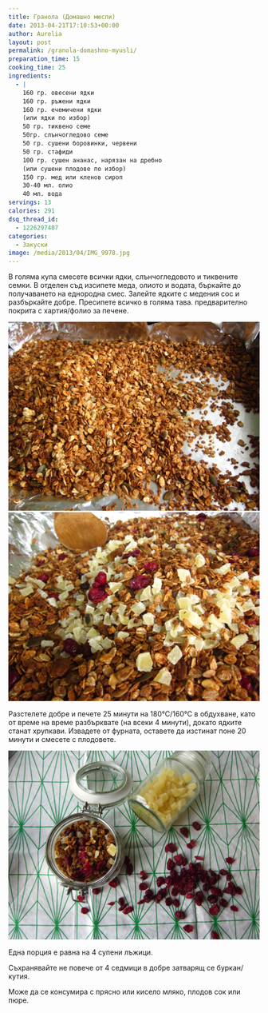 ```yaml
---
title: Гранола (Домашно мюсли)
date: 2013-04-21T17:10:53+00:00
author: Aurelia
layout: post
permalink: /granola-domashno-myusli/
preparation_time: 15
cooking_time: 25
ingredients:
  - |
    160 гр. овесени ядки
    160 гр. ръжени ядки
    160 гр. ечемичени ядки
    (или ядки по избор)
    50 гр. тиквено семе
    50гр. слънчогледово семе
    50 гр. сушени боровинки, червени
    50 гр. стафиди
    100 гр. сушен ананас, нарязан на дребно
    (или сушени плодове по избор)
    150 гр. мед или кленов сироп
    30-40 мл. олио
    40 мл. вода
servings: 13
calories: 291
dsq_thread_id:
  - 1226297407
categories:
  - Закуски
image: /media/2013/04/IMG_9978.jpg
---
```

В голяма купа смесете всички ядки, слънчогледовото и тиквените семки. В отделен съд изсипете меда, олиото и водата, бъркайте до получаването на еднородна смес. Залейте ядките с медения сос и разбъркайте добре. Пресипете всичко в голяма тава. предварително покрита с хартия/фолио за печене.
  
<img src="/media/2013/04/IMG_9946.jpg" class="alignleft" />
<img src="/media/2013/04/IMG_9960.jpg" class="alignright" />
  
Разстелете добре и печете 25 минути на 180°С/160°С в обдухване, като от време на време разбърквате (на всеки 4 минути), докато ядките станат хрупкави. Извадете от фурната, оставете да изстинат поне 20 минути и смесете с плодовете.
  
<img src="/media/2013/04/IMG_9961.jpg" class="alignleft" />
  
Една порция е равна на 4 супени лъжици.
  
Съхранявайте не повече от 4 седмици в добре затварящ се буркан/кутия.
  
Може да се консумира с прясно или кисело мляко, плодов сок или пюре.